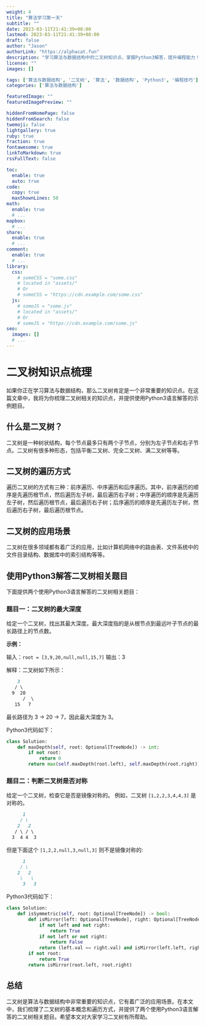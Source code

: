```yaml
---
weight: 4
title: "算法学习第一天"
subtitle: ""
date: 2023-03-11T21:41:39+08:00
lastmod: 2023-03-11T21:41:39+08:00
draft: false
author: "Jason"
authorLink: "https://alphacat.fun"
description: "学习算法与数据结构中的二叉树知识点，掌握Python3解答，提升编程能力！了解二叉树的概念和遍历方式，学会Python3实现，为你的编程之路保驾护航！解决二叉树相关题目，学习Python3编程技巧，让你的代码更加高效！"
license: ""
images: []

tags: ['算法与数据结构', '二叉树', '算法', '数据结构', 'Python3', '编程技巧']
categories: ['算法与数据结构']

featuredImage: ""
featuredImagePreview: ""

hiddenFromHomePage: false
hiddenFromSearch: false
twemoji: false
lightgallery: true
ruby: true
fraction: true
fontawesome: true
linkToMarkdown: true
rssFullText: false

toc:
  enable: true
  auto: true
code:
  copy: true
  maxShownLines: 50
math:
  enable: true
  # ...
mapbox:
  # ...
share:
  enable: true
  # ...
comment:
  enable: true
  # ...
library:
  css:
    # someCSS = "some.css"
    # located in "assets/"
    # Or
    # someCSS = "https://cdn.example.com/some.css"
  js:
    # someJS = "some.js"
    # located in "assets/"
    # Or
    # someJS = "https://cdn.example.com/some.js"
seo:
  images: []
  # ...
---
```


# 二叉树知识点梳理

如果你正在学习算法与数据结构，那么二叉树肯定是一个非常重要的知识点。在这篇文章中，我将为你梳理二叉树相关的知识点，并提供使用Python3语言解答的示例题目。

## 什么是二叉树？

二叉树是一种树状结构，每个节点最多只有两个子节点，分别为左子节点和右子节点。二叉树有很多种形态，包括平衡二叉树、完全二叉树、满二叉树等等。

## 二叉树的遍历方式

遍历二叉树的方式有三种：前序遍历、中序遍历和后序遍历。其中，前序遍历的顺序是先遍历根节点，然后遍历左子树，最后遍历右子树；中序遍历的顺序是先遍历左子树，然后遍历根节点，最后遍历右子树；后序遍历的顺序是先遍历左子树，然后遍历右子树，最后遍历根节点。

## 二叉树的应用场景

二叉树在很多领域都有着广泛的应用，比如计算机网络中的路由表、文件系统中的文件目录结构、数据库中的索引结构等等。

## 使用Python3解答二叉树相关题目

下面提供两个使用Python3语言解答的二叉树相关题目：

### 题目一：二叉树的最大深度

给定一个二叉树，找出其最大深度。最大深度指的是从根节点到最远叶子节点的最长路径上的节点数。

**示例：**

输入：`root = [3,9,20,null,null,15,7]`
输出：3
<!--more-->
解释：二叉树如下所示：
```markdown
    3
   / \
  9  20
      /  \
   15   7
```

最长路径为 3 → 20 → 7，因此最大深度为 3。

Python3代码如下：
```python
class Solution:
    def maxDepth(self, root: Optional[TreeNode]) -> int:
        if not root:
            return 0
        return max(self.maxDepth(root.left), self.maxDepth(root.right)) + 1
```

### 题目二：判断二叉树是否对称
给定一个二叉树，检查它是否是镜像对称的。
例如，二叉树 `[1,2,2,3,4,4,3]` 是对称的。
```markdown
      1
     / \
    2   2
   / \ / \
  3  4 4  3
```

但是下面这个 `[1,2,2,null,3,null,3]` 则不是镜像对称的:
```markdown
      1
     / \
    2   2
     \   \
      3   3
```

Python3代码如下：
```python
class Solution:
    def isSymmetric(self, root: Optional[TreeNode]) -> bool:
        def isMirror(left: Optional[TreeNode], right: Optional[TreeNode]) -> bool:
            if not left and not right:
                return True
            if not left or not right:
                return False
            return (left.val == right.val) and isMirror(left.left, right.right) and isMirror(left.right, right.left)
        if not root:
            return True
        return isMirror(root.left, root.right)
```

## 总结

二叉树是算法与数据结构中非常重要的知识点，它有着广泛的应用场景。在本文中，我们梳理了二叉树的基本概念和遍历方式，并提供了两个使用Python3语言解答的二叉树相关题目。希望本文对大家学习二叉树有所帮助。
